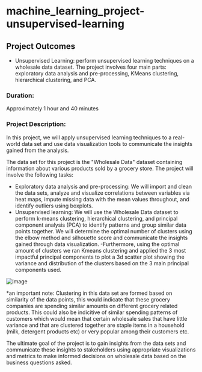 # machine_learning_project-unsupervised-learning

## Project Outcomes
- Unsupervised Learning: perform unsupervised learning techniques on a wholesale data dataset. The project involves four main parts: exploratory data analysis and pre-processing, KMeans clustering, hierarchical clustering, and PCA.
### Duration:
Approximately 1 hour and 40 minutes
### Project Description:
In this project, we will apply unsupervised learning techniques to a real-world data set and use data visualization tools to communicate the insights gained from the analysis.

The data set for this project is the "Wholesale Data" dataset containing information about various products sold by a grocery store.
The project will involve the following tasks:

-	Exploratory data analysis and pre-processing: We will import and clean the data sets, analyze and visualize correlations between variables via heat maps, impute missing data with the mean values throughout, and identify outliers using boxplots.
-	Unsupervised learning: We will use the Wholesale Data dataset to perform k-means clustering, hierarchical clustering, and principal component analysis (PCA) to identify patterns and group similar data points together. We will determine the optimal number of clusters using the elbow method and silhouette score and communicate the insights gained through data visualization.
-Furthermore, using the optimal amount of clusters we ran Kmeans clustering and applied the 3 most impactful principal components to plot a 3d scatter plot showing the variance and distribution of the clusters based on the 3 main principal components used.

![image](https://github.com/bilaal1007/ml-project-unsupervised-learning/assets/143028132/ca8eada9-a72f-4b70-a6fe-d89511085d3b)

*an important note: Clustering in this data set are formed based on similarity of the data points, this would indicate that these grocery companies are spending similar amounts on different grocery related products. This could also be indicitive of similar spending patterns of customers which would mean that certain wholesale sales that have little variance and that are clustered together are staple items in a household (milk, detergent products etc) or very popular among their customers etc. 


The ultimate goal of the project is to gain insights from the data sets and communicate these insights to stakeholders using appropriate visualizations and metrics to make informed decisions on wholesale data based on the business questions asked.

